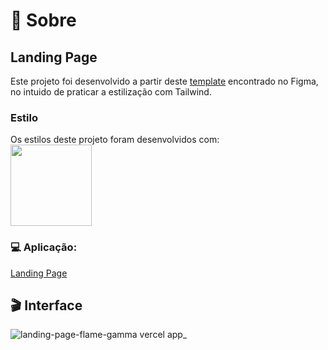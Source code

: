 # 📝 Sobre

## Landing Page
  Este projeto foi desenvolvido a partir deste [template](https://www.figma.com/file/Yb9IBH56g7T1hdIyZ3BMNO/Desafios---Codel%C3%A2ndia?type=design&node-id=260111-1441&mode=design&t=bczGa3tjjDNwuvsz-0) encontrado no Figma, no intuido de praticar a estilização com Tailwind.

###

### Estilo
  Os estilos deste projeto foram desenvolvidos com: <br>
  <img loading="lazy" src="https://cdn.jsdelivr.net/gh/devicons/devicon@latest/icons/tailwindcss/tailwindcss-original-wordmark.svg" width="130" />

###

### 💻 Aplicação:
[Landing Page](https://landing-page-flame-gamma.vercel.app/)

###

## 🎬 Interface
![landing-page-flame-gamma vercel app_](https://github.com/kaique-feitosa/landing-page/assets/147649641/66052a9e-26c2-4c01-8110-2050df4bf4d2)
